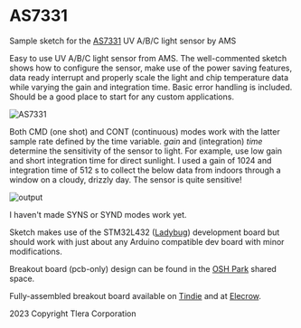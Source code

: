 # AS7331
Sample sketch for the [AS7331](https://www.mouser.com/catalog/specsheets/amsOsram_AS7331_DS001047_1-00.pdf) UV A/B/C light sensor by AMS

Easy to use UV A/B/C light sensor from AMS. The well-commented sketch shows how to configure the sensor, make use of the power saving features, data ready interrupt and properly scale the light and chip temperature data while varying the gain and integration time. Basic error handling is included. Should be a good place to start for any custom applications.

![AS7331](https://user-images.githubusercontent.com/6698410/215298161-abc613b3-15e3-4a7d-9e9e-55e6fc9d6ac8.jpg)

Both CMD (one shot) and CONT (continuous) modes work with the latter sample rate defined by the time variable. *gain* and (integration) *time* determine the sensitivity of the sensor to light. For example, use low gain and short integration time for direct sunlight. I used a gain of 1024 and integration time of 512 s to collect the below data from indoors through a window on a cloudy, drizzly day. The sensor is quite sensitive!

![output](https://user-images.githubusercontent.com/6698410/215355679-dce4a8ac-84da-4aaa-996b-fb7d1a03ee3d.jpg)

I haven't made SYNS or SYND modes work yet.

Sketch makes use of the STM32L432 ([Ladybug](https://www.tindie.com/products/tleracorp/ladybug-stm32l432-development-board/)) development board but should work with just about any Arduino compatible dev board with minor modifications.

Breakout board (pcb-only) design can be found in the [OSH Park](https://oshpark.com/shared_projects/UWxzGGvE) shared space.

Fully-assembled breakout board available on [Tindie](https://www.tindie.com/products/onehorse/as7331-uvabc-light-sensor-breakout/) and at [Elecrow](https://www.elecrow.com/as7331-uva-b-c-light-sensor-breakout.html).

2023 Copyright Tlera Corporation
